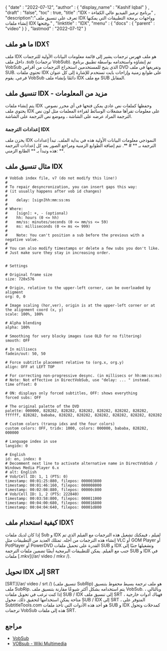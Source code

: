 {
  "date" : "2022-07-12",
  "author" : {
    "display_name" : "Kashif Iqbal"
} ,
  "draft" : "false",
  "toc" : true,
  "title" :"IDX - برنامج ترميز الفيديو عالي الكفاءة" ,
  "description":"تعرف على تنسيق ملف IDX وواجهات برمجة التطبيقات التي يمكنها إنشاء ملفات IDX وفتحها." ,
  "linktitle" : "IDX",
  "menu" : {
    "docs" : {
      "parent" : "video"
}
} ,
  "lastmod" : "2022-07-12"
}

## ما هو ملف IDX؟

ملف IDX هو ملف فهرس ترجمات يشير إلى قائمة معلومات البيانات الأولية للترجمات داخل ملف .sub (ترجمات VobSub). تم إنشاؤه واستخدامه بواسطة تطبيق برنامج VobSub الذي يتيح للمستخدمين استخراج الترجمات من أقراص DVD وتفريغها في ملف SUB. تحتوي ملفات IDX على طوابع زمنية وإزاحات بايت تستخدم للإشارة إلى كل عنوان فرعي. يقوم VobSub دائمًا بإنشاء ملف IDX مع ملف SUB المقابل.

## تنسيق ملف IDX - مزيد من المعلومات

يتم إنشاء ملفات IDX وحفظها كملفات نص عادي يمكن فتحها في أي محرر نصوص. يحتوي ملف IDX على معلومات تقرأها مشغلات الوسائط لقراءة المعلمات مثل لون نص الترجمة المراد عرضه على الشاشة ، وموضع نص الترجمة على الشاشة.

### إعدادات الترجمة IDX

يخزن ملف IDX النموذجي معلومات البيانات الأولية هذه في بداية الملف. تبدأ إعدادات الترجمة بـ ** # **. تتم إضافة الطوابع الزمنية ومراجع الصور بعد كل إعدادات الترجمة هذه وتبدأ بـ ** الطابع الزمني: **.

## مثال تنسيق ملف IDX

```
# VobSub index file, v7 (do not modify this line!)
#
# To repair desyncronization, you can insert gaps this way:
# (it usually happens after vob id changes)
#
#	 delay: [sign]hh:mm:ss:ms
#
# Where:
#	 [sign]: +, - (optional)
#	 hh: hours (0 <= hh)
#	 mm/ss: minutes/seconds (0 <= mm/ss <= 59)
#	 ms: milliseconds (0 <= ms <= 999)
#
#	 Note: You can't position a sub before the previous with a negative value.
#
# You can also modify timestamps or delete a few subs you don't like.
# Just make sure they stay in increasing order.


# Settings

# Original frame size
size: 720x576

# Origin, relative to the upper-left corner, can be overloaded by aligment
org: 0, 0

# Image scaling (hor,ver), origin is at the upper-left corner or at the alignment coord (x, y)
scale: 100%, 100%

# Alpha blending
alpha: 100%

# Smoothing for very blocky images (use OLD for no filtering)
smooth: OFF

# In millisecs
fadein/out: 50, 50

# Force subtitle placement relative to (org.x, org.y)
align: OFF at LEFT TOP

# For correcting non-progressive desync. (in millisecs or hh:mm:ss:ms)
# Note: Not effective in DirectVobSub, use "delay: ... " instead.
time offset: 0

# ON: displays only forced subtitles, OFF: shows everything
forced subs: OFF

# The original palette of the DVD
palette: 000000, 828282, 828282, 828282, 828282, 828282, 828282, ffffff, 828282, bababa, 828282, 828282, 828282, 828282, 828282, 828282

# Custom colors (transp idxs and the four colors)
custom colors: OFF, tridx: 1000, colors: 000000, bababa, 828282, 000000

# Language index in use
langidx: 0

# English
id: en, index: 0
# Decomment next line to activate alternative name in DirectVobSub / Windows Media Player 6.x
# alt: English
# Vob/Cell ID: 1, 1 (PTS: 0)
timestamp: 00:01:25:880, filepos: 000003800
timestamp: 00:01:46:160, filepos: 000008000
timestamp: 00:02:08:880, filepos: 00000c800
# Vob/Cell ID: 1, 2 (PTS: 222840)
timestamp: 00:03:58:800, filepos: 000011000
timestamp: 00:04:00:680, filepos: 000016800
timestamp: 00:04:04:640, filepos: 00001d800
```

## كيفية استخدام ملف IDX؟

إذا كان لديك ملفات Sub و IDX لفيلم ، فيمكنك تشغيل هذه الترجمات مع الفيلم الذي تم إنشاء هذه الترجمات من أجله. تمتلك العديد من التطبيقات مثل VLC أو GOM Player أو PotPlayer أو PowerDVD القدرة على تحميل ملفات SUB و IDX وتشغيلها جنبًا إلى جنب مع الفيلم. يمكن للتطبيقات البرمجية أيضًا تضمين ملفات الترجمة SUB و IDX في ملفات [.mkv](/ar/ video / mkv /).

## تحويل IDX إلى SRT

[SRT](/ar/ video / srt /) (تنسيق ملف SubRip) هو ملف ترجمة بسيط محفوظ بتنسيق ملف SubRip. يتم استخدامه بشكل أكثر شيوعًا مقارنة بتنسيق ملف VobSub. وبالتالي ، إذا كنت ترغب في تحويل ملفات SUB / IDX إلى تنسيق ملف SRT ، فهناك أدوات خارجية متاحة يمكن استخدامها لتحقيق ذلك. محول SUB / IDX إلى SRT ، المتوفر على SubtitleTools.com هو أحد هذه الأدوات التي تأخذ ملفات SUB و IDX كمدخلات وتحول ترجمات VobSub هذه إلى ملفات SRT.

## مراجع

* [VobSub](https://www.videohelp.com/software/VobSub)
* [VOBsub - Wiki Multimedia](https://wiki.multimedia.cx/index.php؟title=VOBsub)

